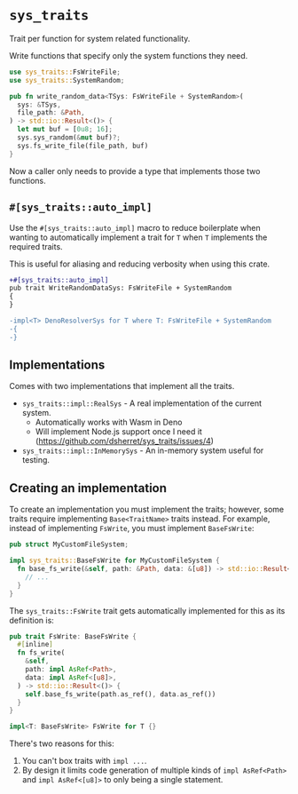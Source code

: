 # `sys_traits`

Trait per function for system related functionality.

Write functions that specify only the system functions they need.

```rs
use sys_traits::FsWriteFile;
use sys_traits::SystemRandom;

pub fn write_random_data<TSys: FsWriteFile + SystemRandom>(
  sys: &TSys,
  file_path: &Path,
) -> std::io::Result<()> {
  let mut buf = [0u8; 16];
  sys.sys_random(&mut buf)?;
  sys.fs_write_file(file_path, buf)
}
```

Now a caller only needs to provide a type that implements those two functions.

## `#[sys_traits::auto_impl]`

Use the `#[sys_traits::auto_impl]` macro to reduce boilerplate when wanting to
automatically implement a trait for `T` when `T` implements the required traits.

This is useful for aliasing and reducing verbosity when using this crate.

```diff
+#[sys_traits::auto_impl]
pub trait WriteRandomDataSys: FsWriteFile + SystemRandom
{
}

-impl<T> DenoResolverSys for T where T: FsWriteFile + SystemRandom
-{
-}
```

## Implementations

Comes with two implementations that implement all the traits.

- `sys_traits::impl::RealSys` - A real implementation of the current system.
  - Automatically works with Wasm in Deno
  - Will implement Node.js support once I need it
    (https://github.com/dsherret/sys_traits/issues/4)
- `sys_traits::impl::InMemorySys` - An in-memory system useful for testing.

## Creating an implementation

To create an implementation you must implement the traits; however, some traits
require implementing `Base<TraitName>` traits instead. For example, instead of
implementing `FsWrite`, you must implement `BaseFsWrite`:

```rs
pub struct MyCustomFileSystem;

impl sys_traits::BaseFsWrite for MyCustomFileSystem {
  fn base_fs_write(&self, path: &Path, data: &[u8]) -> std::io::Result<()> {
    // ...
  }
}
```

The `sys_traits::FsWrite` trait gets automatically implemented for this as its
definition is:

```rs
pub trait FsWrite: BaseFsWrite {
  #[inline]
  fn fs_write(
    &self,
    path: impl AsRef<Path>,
    data: impl AsRef<[u8]>,
  ) -> std::io::Result<()> {
    self.base_fs_write(path.as_ref(), data.as_ref())
  }
}

impl<T: BaseFsWrite> FsWrite for T {}
```

There's two reasons for this:

1. You can't box traits with `impl ...`.
2. By design it limits code generation of multiple kinds of `impl AsRef<Path>`
   and `impl AsRef<[u8]>` to only being a single statement.
